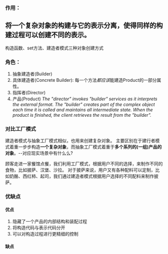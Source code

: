 ### 作用：
将一个复杂对象的构建与它的表示分离，使得同样的构建过程可以创建不同的表示。
--
构造函数、set方法、建造者模式三种对象创建方式

### 角色：
1. 抽象建造者(Builder)
2. 具体建造者(Concrete Builder): 每一个方法*都应该*能建造Product的一部分属性。
3. 指挥者(Director)
4. 产品(Product)
*The "director" invokes "builder" services as it interprets the external format. The "builder" creates part of the complex object each time it is called and maintains all intermediate state. When the product is finished, the client retrieves the result from the "builder".*

### 对比工厂模式
建造者模式与抽象工厂模式相似，也用来创建复杂对象。
主要区别在于建行者模式着重一步步构造**一个复杂对象**，而抽象工厂模式着重于**多个系列的(一组)产品的对象**。--对应现实场景中有什么么?

顾客走进一家餐馆点餐，我们利用工厂模式，根据用户不同的选择，来制作不同的食物，比如披萨、汉堡、沙拉。
对于披萨来说，用户又有各种配料可以定制，比如奶酪、西红柿、起司，我们通过建造者模式根据用户选择的不同配料来制作披萨。


### 优缺点
#### 优点
1. 隐藏了一个产品的内部结构和装配过程
2. 将构造代码与表示代码分开 
3. 可以对构造过程进行更精细的控制

#### 缺点